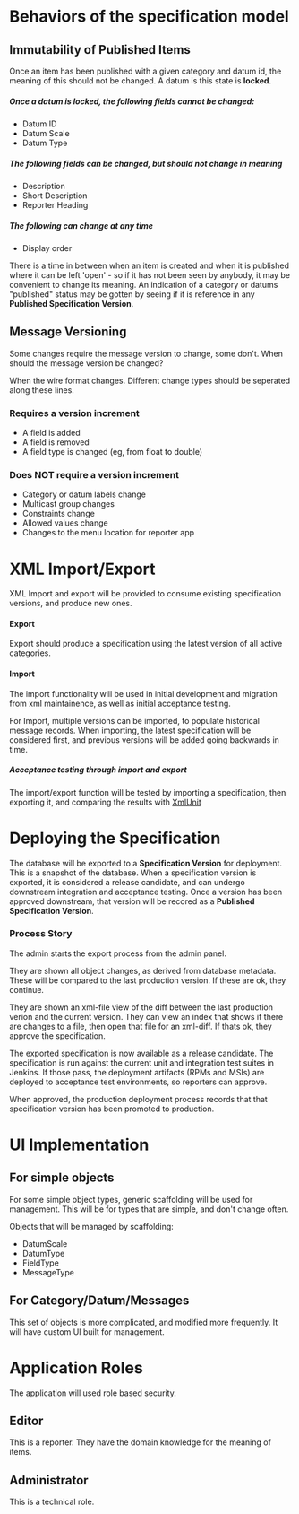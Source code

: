 

# Behaviors of the specification model

## Immutability of Published Items

Once an item has been published with a given category and datum id, the meaning of this should not be changed. A datum is this state is **locked**.

##### Once a datum is locked, the following fields cannot be changed:

* Datum ID
* Datum Scale
* Datum Type

##### The following fields can be changed, but should not change in meaning

* Description
* Short Description
* Reporter Heading

##### The following can change at any time

* Display order

There is a time in between when an item is created and when it is published where it can be left 'open' - so if it has not been seen by anybody, it may be convenient to change its meaning. An indication of a category or datums "published" status may be gotten by seeing if it is reference in any **Published Specification Version**.


## Message Versioning

Some changes require the message version to change, some don't. When should the message version be changed?

When the wire format changes. Different change types should be seperated along these lines.

### Requires a version increment

* A field is added
* A field is removed
* A field type is changed (eg, from float to double)

### Does NOT require a version increment

* Category or datum labels change
* Multicast group changes
* Constraints change
* Allowed values change
* Changes to the menu location for reporter app

# XML Import/Export

XML Import and export will be provided to consume existing specification versions, and produce new ones.

#### Export

Export should produce a specification using the latest version of all active categories.

#### Import 

The import functionality will be used in initial development and migration from xml maintainence, as well as initial acceptance testing.

For Import, multiple versions can be imported, to populate historical message records. When importing, the latest specification will be considered first, and previous versions will be added going backwards in time.

##### Acceptance testing through import and export

The import/export function will be tested by importing a specification, then exporting it, and comparing the results with [XmlUnit](http://www.xmlunit.org/)

# Deploying the Specification

The database will be exported to a **Specification Version** for deployment. This is a snapshot of the database. When a specification version is exported, it is considered a release candidate, and can undergo downstream integration and acceptance testing. Once a version has been approved downstream, that version will be recored as a **Published Specification Version**.

### Process Story

The admin starts the export process from the admin panel.

They are shown all object changes, as derived from database metadata. These will be compared to the last production version. If these are ok, they continue.

They are shown an xml-file view of the diff between the last production verion and the current version. They can view an index that shows if there are changes to a file, then open that file for an xml-diff. If thats ok, they approve the specification. 

The exported specification is now available as a release candidate. The specification is run against the current unit and integration test suites in Jenkins. If those pass, the deployment artifacts (RPMs and MSIs) are deployed to acceptance test environments, so reporters can approve. 

When approved, the production deployment process records that that specification version has been promoted to production.

# UI Implementation

## For simple objects

For some simple object types, generic scaffolding will be used for management. This will be for types that are simple, and don't change often.

Objects that will be managed by scaffolding:

* DatumScale
* DatumType
* FieldType
* MessageType

## For Category/Datum/Messages

This set of objects is more complicated, and modified more frequently. It will have custom UI built for management.


# Application Roles

The application will used role based security.

## Editor

This is a reporter. They have the domain knowledge for the meaning of items.

## Administrator

This is a technical role.

